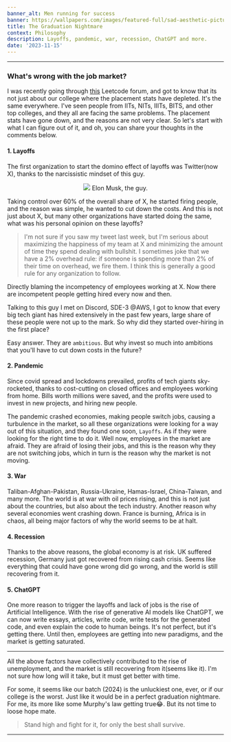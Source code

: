 ```yaml
---
banner_alt: Men running for success
banner: https://wallpapers.com/images/featured-full/sad-aesthetic-pictures-9dxsbd1ykrghasvu.jpg
title: The Graduation Nightmare
context: Philosophy
description: Layoffs, pandemic, war, recession, ChatGPT and more.
date: '2023-11-15'
---
```


---

### What's wrong with the job market?

I was recently going through [this](https://leetcode.com/discuss/interview-question/4282351/Reality-of-oncampus-placement-of-2024-batch) Leetcode forum, and got to know that its not just about our college where the placement stats have depleted. It's the same everywhere. I've seen people from IITs, NITs, IIITs, BITS, and other top colleges, and they all are facing the same problems. The placement stats have gone down, and the reasons are not very clear. So let's start with what I can figure out of it, and oh, you can share your thoughts in the comments below.

#### 1. Layoffs

The first organization to start the domino effect of layoffs was Twitter(now X), thanks to the narcissistic mindset of this guy.

<center>
    <img src="https://cdn.pixabay.com/photo/2022/09/19/13/56/elon-musk-7465608_960_720.png" style={{width: "90%"}}></img>
    Elon Musk, the guy.
</center>

Taking control over 60% of the overall share of X, he started firing people, and the reason was simple, he wanted to cut down the costs. And this is not just about X, but many other organizations have started doing the same, what was his personal opinion on these layoffs?

> I'm not sure if you saw my tweet last week, but I'm serious about maximizing the happiness of my team at X and minimizing the amount of time they spend dealing with bullshit. I sometimes joke that we have a 2% overhead rule: if someone is spending more than 2% of their time on overhead, we fire them. I think this is generally a good rule for any organization to follow.

Directly blaming the incompetency of employees working at X. Now there are incompetent people getting hired every now and then.

Talking to this guy I met on Discord, SDE-3 @AWS, I got to know that every big tech giant has hired extensively in the past few years, large share of these people were not up to the mark. So why did they started over-hiring in the first place?

Easy answer. They are `ambitious`. But why invest so much into ambitions that you'll have to cut down costs in the future?

#### 2. Pandemic

Since covid spread and lockdowns prevailed, profits of tech giants sky-rocketed, thanks to cost-cutting on closed offices and employees working from home. Bills worth millions were saved, and the profits were used to invest in new projects, and hiring new people.

The pandemic crashed economies, making people switch jobs, causing a turbulence in the market, so all these organizations were looking for a way out of this situation, and they found one soon, `Layoffs`. As if they were looking for the right time to do it. Well now, employees in the market are afraid. They are afraid of losing their jobs, and this is the reason why they are not switching jobs, which in turn is the reason why the market is not moving.

#### 3. War

Taliban-Afghan-Pakistan, Russia-Ukraine, Hamas-Israel, China-Taiwan, and many more. The world is at war with oil prices rising, and this is not just about the countries, but also about the tech industry. Another reason why several economies went crashing down. France is burning, Africa is in chaos, all being major factors of why the world seems to be at halt.

#### 4. Recession

Thanks to the above reasons, the global economy is at risk. UK suffered recession, Germany just got recovered from rising cash crisis. Seems like everything that could have gone wrong did go wrong, and the world is still recovering from it.

#### 5. ChatGPT

One more reason to trigger the layoffs and lack of jobs is the rise of Artificial Intelligence. With the rise of generative AI models like ChatGPT, we can now write essays, articles, write code, write tests for the generated code, and even explain the code to human beings. It's not perfect, but it's getting there. Until then, employees are getting into new paradigms, and the market is getting saturated.

---

All the above factors have collectively contributed to the rise of unemployment, and the market is still recovering from it(seems like it). I'm not sure how long will it take, but it must get better with time.

For some, it seems like our batch (2024) is the unluckiest one, ever, or if our college is the worst. Just like it would be in a perfect graduation nightmare. For me, its more like some Murphy's law getting true😂. But its not time to loose hope mate.

> Stand high and fight for it, for only the best shall survive.

---
